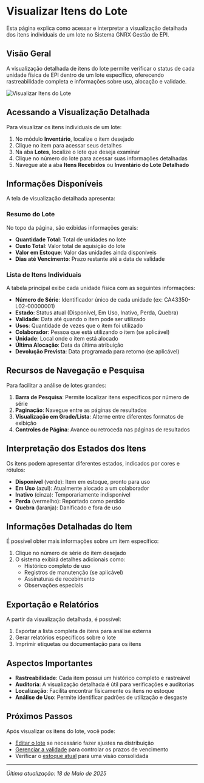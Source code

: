 # Visualizar Itens do Lote

Esta página explica como acessar e interpretar a visualização detalhada dos itens individuais de um lote no Sistema GNRX Gestão de EPI.

## Visão Geral

A visualização detalhada de itens do lote permite verificar o status de cada unidade física de EPI dentro de um lote específico, oferecendo rastreabilidade completa e informações sobre uso, alocação e validade.

![Visualizar Itens do Lote](../../../assets/images/visualizar-items-lote.png)

## Acessando a Visualização Detalhada

Para visualizar os itens individuais de um lote:

1. No módulo **Inventário**, localize o item desejado
2. Clique no item para acessar seus detalhes
3. Na aba **Lotes**, localize o lote que deseja examinar
4. Clique no número do lote para acessar suas informações detalhadas
5. Navegue até a aba **Itens Recebidos** ou **Inventário do Lote Detalhado**

## Informações Disponíveis

A tela de visualização detalhada apresenta:

### Resumo do Lote

No topo da página, são exibidas informações gerais:

- **Quantidade Total**: Total de unidades no lote
- **Custo Total**: Valor total de aquisição do lote
- **Valor em Estoque**: Valor das unidades ainda disponíveis
- **Dias até Vencimento**: Prazo restante até a data de validade

### Lista de Itens Individuais

A tabela principal exibe cada unidade física com as seguintes informações:

- **Número de Série**: Identificador único de cada unidade (ex: CA43350-L02-00000001)
- **Estado**: Status atual (Disponível, Em Uso, Inativo, Perda, Quebra)
- **Validade**: Data até quando o item pode ser utilizado
- **Usos**: Quantidade de vezes que o item foi utilizado
- **Colaborador**: Pessoa que está utilizando o item (se aplicável)
- **Unidade**: Local onde o item está alocado
- **Última Alocação**: Data da última atribuição
- **Devolução Prevista**: Data programada para retorno (se aplicável)

## Recursos de Navegação e Pesquisa

Para facilitar a análise de lotes grandes:

1. **Barra de Pesquisa**: Permite localizar itens específicos por número de série
2. **Paginação**: Navegue entre as páginas de resultados
3. **Visualização em Grade/Lista**: Alterne entre diferentes formatos de exibição
4. **Controles de Página**: Avance ou retroceda nas páginas de resultados

## Interpretação dos Estados dos Itens

Os itens podem apresentar diferentes estados, indicados por cores e rótulos:

- **Disponível** (verde): Item em estoque, pronto para uso
- **Em Uso** (azul): Atualmente alocado a um colaborador
- **Inativo** (cinza): Temporariamente indisponível
- **Perda** (vermelho): Reportado como perdido
- **Quebra** (laranja): Danificado e fora de uso

## Informações Detalhadas do Item

É possível obter mais informações sobre um item específico:

1. Clique no número de série do item desejado
2. O sistema exibirá detalhes adicionais como:
   - Histórico completo de uso
   - Registros de manutenção (se aplicável)
   - Assinaturas de recebimento
   - Observações especiais

## Exportação e Relatórios

A partir da visualização detalhada, é possível:

1. Exportar a lista completa de itens para análise externa
2. Gerar relatórios específicos sobre o lote
3. Imprimir etiquetas ou documentação para os itens

## Aspectos Importantes

- **Rastreabilidade**: Cada item possui um histórico completo e rastreável
- **Auditoria**: A visualização detalhada é útil para verificações e auditorias
- **Localização**: Facilita encontrar fisicamente os itens no estoque
- **Análise de Uso**: Permite identificar padrões de utilização e desgaste

## Próximos Passos

Após visualizar os itens do lote, você pode:

- [Editar o lote](./editar-lote.md) se necessário fazer ajustes na distribuição
- [Gerenciar a validade](./gerenciar-validade.md) para controlar os prazos de vencimento
- Verificar o [estoque atual](../relatorios/estoque-atual.md) para uma visão consolidada

---

*Última atualização: 18 de Maio de 2025*